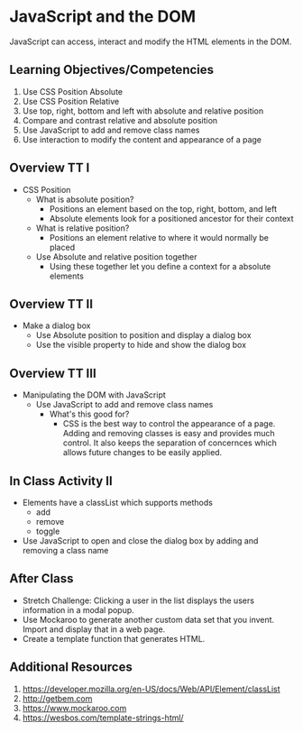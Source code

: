 # JavaScript and the DOM

JavaScript can access, interact and modify the 
HTML elements in the DOM. 

## Learning Objectives/Competencies

1. Use CSS Position Absolute
1. Use CSS Position Relative
1. Use top, right, bottom and left with absolute and relative position
1. Compare and contrast relative and absolute position
1. Use JavaScript to add and remove class names 
1. Use interaction to modify the content and appearance of a page

## Overview TT I

- CSS Position
  - What is absolute position?
    - Positions an element based on the top, right, bottom, and left
    - Absolute elements look for a positioned ancestor for their context
  - What is relative position?
    - Positions an element relative to where it would normally be placed
  - Use Absolute and relative position together
    - Using these together let you define a context for a absolute elements

## Overview TT II 

- Make a dialog box
  - Use Absolute position to position and display a dialog box
  - Use the visible property to hide and show the dialog box

## Overview TT III

- Manipulating the DOM with JavaScript
  - Use JavaScript to add and remove class names
    - What's this good for? 
      - CSS is the best way to control the appearance of a page. 
      Adding and removing classes is easy and provides much control. 
      It also keeps the separation of concernces which allows future 
      changes to be easily applied. 

## In Class Activity II 

- Elements have a classList which supports methods
  - add
  - remove
  - toggle
- Use JavaScript to open and close the dialog box by adding and removing a class name

## After Class

- Stretch Challenge: Clicking a user in the list displays the users information in a modal popup. 
- Use Mockaroo to generate another custom data set that you invent. Import and display that in a web page. 
- Create a template function that generates HTML. 

## Additional Resources

1. https://developer.mozilla.org/en-US/docs/Web/API/Element/classList
1. http://getbem.com
1. https://www.mockaroo.com
1. https://wesbos.com/template-strings-html/

